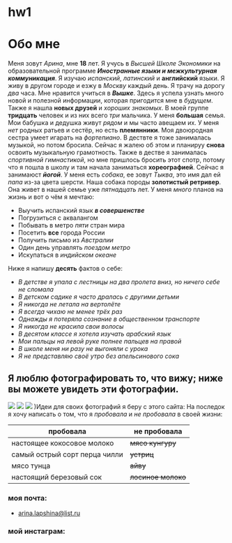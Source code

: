 # hw1
# Обо мне
Меня зовут _Арина_, мне **18** лет. Я учусь в *Высшей Школе Экономики* [](https://www.hse.ru/)на образовательной программе ***Иностранные языки и межкультурная коммуникация***. Я изучаю _испанский_, *латинский* и __английский__ языки. Я живу в другом городе и езжу в *Москву* каждый день. Я трачу на дорогу _два_ часа. Мне нравится учиться в ***Вышке***. Здесь я успела узнать много новой и полезной информации, которая пригодится мне в _будущем_. Также я нашла **новых друзей** и _хороших знакомых_. В моей группе __тридцать__ человек и из них всего *три* мальчика.
У меня **большая** семья. Мои бабушка и дедушка живут _рядом_ и мы часто авещаем их. У меня *нет* родных ратьев и сестёр, но есть **племянники**. Моя двоюродная сестра умеет игарать на _фортепиано_. В дествте я тоже занималась музыкой, но потом бросила. Сейчас я жалею об этом и планируу **снова** освоить музыкальную грамотность. Также в дестве я занималась _спортивной гимнастикой_, но мне пришлось бросить этот спотр, потому что я пошла в школу и там начала заниматься __хореографией__. Сейчас я занимаюст ***йогой***. У меня есть _собака_, ее зовут *Тыква*, это имя дал ей _папа_ из-за цвета шерсти. Наша собака породы **золотистый ретривер**. Она живет в нашей семье уже _пятнадцать_ лет. 
У меня _много_ планов на жизнь и вот о чём я мечтаю:
+ Выучить испанский язык ***в совершенстве***
+ Погрузиться с аквалангом
+ Побывать в метро _пяти_ стран мира
+ Посетить **все** города России
+ Получить письмо из _Австралии_
+ Один день управлять *поездом метро*
+ Искупаться в _индийском океане_

Ниже я напишу **десять** фактов о себе:
+ *В детстве я упала с лестницы на два пролета вниз, но ничего себе не сломала*
+ *В детском садике я часто дралась с другими детьми*
+ *Я никогда не летала на вертолёте*
+ *Я всегда чихаю не менее трёх раз*
+ *Однажды я потеряла сознание в общественном транспорте*
+ *Я никогда не красила свои волосы*
+ *В десятом классе я хотела изучать арабский язык*
+ *Мои пальцы на левой руке полнее пальцев на правой*
+ *В школе меня ни разу не выгоняли с урока*
+ *Я не представляю своё утро без апельсинового сока*
## Я люблю фотографировать то, что вижу; ниже вы можете увидеть эти фотографии.
![](https://pp.userapi.com/c841139/v841139853/621d1/_EefMb45Co4.jpg)
![](https://pp.userapi.com/c840727/v840727853/49519/xYyHpwoA1Ak.jpg)
![](https://pp.userapi.com/c840725/v840725853/46195/UpHKrZJRV8s.jpg)
)Идеи для своих фотографий я беру с этого сайта: [](https://weheartit.com/)
На последок я хочу написать о том, что я _пробовала_ и _не пробовала_ в своей жизни:

| пробовала | не пробовала |
| --- | --- |
| настоящее кокосовое молоко | ~~мясо кунгуру~~ |
| самый острый сорт перца чилли | ~~устриц~~ |
| мясо тунца | ~~айву~~ |
| настоящий березовый сок | ~~лосиное молоко~~ |



### моя почта:
+ <arina.lapshina@list.ru>
### мой инстаграм: [](https://www.instagram.com/)

